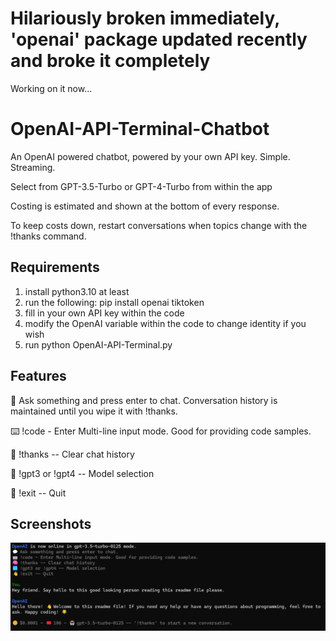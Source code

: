 # Hilariously broken immediately, 'openai' package updated recently and broke it completely
Working on it now...


# OpenAI-API-Terminal-Chatbot
An OpenAI powered chatbot, powered by your own API key. Simple. Streaming. 

Select from GPT-3.5-Turbo or GPT-4-Turbo from within the app

Costing is estimated and shown at the bottom of every response.

To keep costs down, restart conversations when topics change with the !thanks command.

## Requirements
1. install python3.10 at least
2. run the following: pip install openai tiktoken
3. fill in your own API key within the code
4. modify the OpenAI variable within the code to change identity if you wish
5. run python OpenAI-API-Terminal.py

## Features
💬 Ask something and press enter to chat. Conversation history is maintained until you wipe it with !thanks.

⌨️ !code - Enter Multi-line input mode. Good for providing code samples.

🧠 !thanks -- Clear chat history

🔁 !gpt3 or !gpt4 -- Model selection

👋 !exit -- Quit

## Screenshots

![Screenshot Of My App](screenshot.png)
